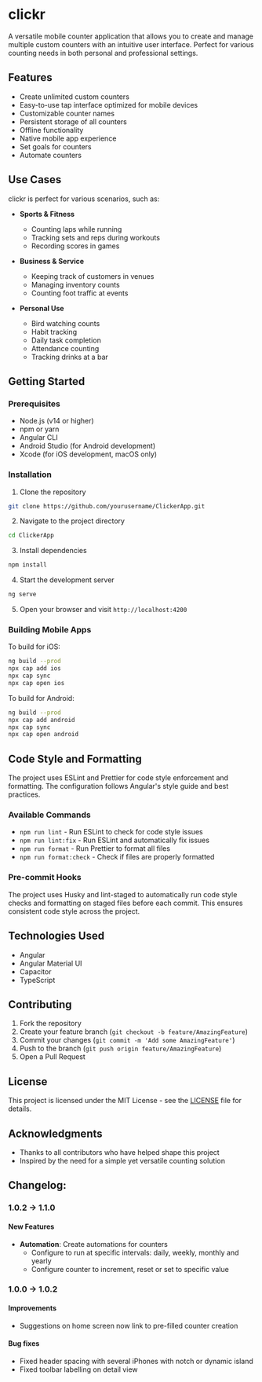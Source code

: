 # clickr

A versatile mobile counter application that allows you to create and manage multiple custom counters with an intuitive user interface. Perfect for various counting needs in both personal and professional settings.

## Features

- Create unlimited custom counters
- Easy-to-use tap interface optimized for mobile devices
- Customizable counter names
- Persistent storage of all counters
- Offline functionality
- Native mobile app experience
- Set goals for counters
- Automate counters

## Use Cases

clickr is perfect for various scenarios, such as:

- **Sports & Fitness**
  - Counting laps while running
  - Tracking sets and reps during workouts
  - Recording scores in games

- **Business & Service**
  - Keeping track of customers in venues
  - Managing inventory counts
  - Counting foot traffic at events

- **Personal Use**
  - Bird watching counts
  - Habit tracking
  - Daily task completion
  - Attendance counting
  - Tracking drinks at a bar

## Getting Started

### Prerequisites

- Node.js (v14 or higher)
- npm or yarn
- Angular CLI
- Android Studio (for Android development)
- Xcode (for iOS development, macOS only)

### Installation

1. Clone the repository
```bash
git clone https://github.com/yourusername/ClickerApp.git
```

2. Navigate to the project directory
```bash
cd ClickerApp
```

3. Install dependencies
```bash
npm install
```

4. Start the development server
```bash
ng serve
```

5. Open your browser and visit `http://localhost:4200`

### Building Mobile Apps

To build for iOS:
```bash
ng build --prod
npx cap add ios
npx cap sync
npx cap open ios
```

To build for Android:
```bash
ng build --prod
npx cap add android
npx cap sync
npx cap open android
```

## Code Style and Formatting

The project uses ESLint and Prettier for code style enforcement and formatting. The configuration follows Angular's style guide and best practices.

### Available Commands

- `npm run lint` - Run ESLint to check for code style issues
- `npm run lint:fix` - Run ESLint and automatically fix issues
- `npm run format` - Run Prettier to format all files
- `npm run format:check` - Check if files are properly formatted

### Pre-commit Hooks

The project uses Husky and lint-staged to automatically run code style checks and formatting on staged files before each commit. This ensures consistent code style across the project.

## Technologies Used

- Angular
- Angular Material UI
- Capacitor
- TypeScript

## Contributing

1. Fork the repository
2. Create your feature branch (`git checkout -b feature/AmazingFeature`)
3. Commit your changes (`git commit -m 'Add some AmazingFeature'`)
4. Push to the branch (`git push origin feature/AmazingFeature`)
5. Open a Pull Request

## License

This project is licensed under the MIT License - see the [LICENSE](LICENSE) file for details.

## Acknowledgments

- Thanks to all contributors who have helped shape this project
- Inspired by the need for a simple yet versatile counting solution


## Changelog:

### 1.0.2 -> 1.1.0

#### New Features

* **Automation**: Create automations for counters
  * Configure to run at specific intervals: daily, weekly, monthly and yearly
  * Configure counter to increment, reset or set to specific value

### 1.0.0 -> 1.0.2

#### Improvements

* Suggestions on home screen now link to pre-filled counter creation

#### Bug fixes

* Fixed header spacing with several iPhones with notch or dynamic island
* Fixed toolbar labelling on detail view

